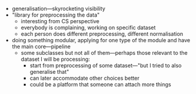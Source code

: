 * generalisation—skyrocketing visibility
* "library for preprocessing the data"
  * interesting from CS perspective
  * everybody is complaining, working on specific dataset
  * each person does different preprocessing, different normalisation
* doing something modular, applying for one type of the module and have the main core—pipeline
  * some subclasses but not all of them—perhaps those relevant to the dataset I will be processing:
    * start from preprocessing of some dataset—"but I tried to also generalise that"
    * can later accommodate other choices better
    * could be a platform that someone can attach more things
